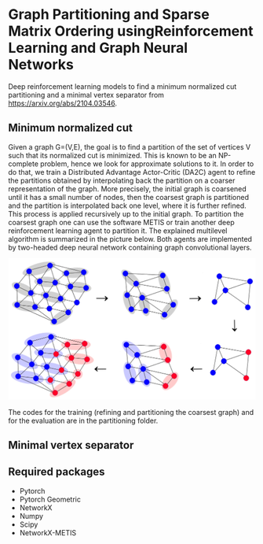 # Graph Partitioning and Sparse Matrix Ordering usingReinforcement Learning and Graph Neural Networks

Deep reinforcement learning models to find a minimum normalized cut partitioning and a minimal vertex separator from https://arxiv.org/abs/2104.03546.

## Minimum normalized cut

Given a graph G=(V,E), the goal is to find a partition of the set of vertices V such that its normalized cut is minimized. This is known to be an NP-complete problem, hence we look for approximate solutions to it. In order to do that, we train a Distributed Advantage Actor-Critic (DA2C) agent to refine the partitions obtained by interpolating back the partition on a coarser representation of the graph. More precisely, the initial graph is coarsened until it has a small number of nodes, then the coarsest graph is partitioned and the partition is interpolated back one level, where it is further refined. This process is applied recursively up to the initial graph. To partition the coarsest graph one can use the software METIS or train another deep reinforcement learning agent to partition it. The explained multilevel algorithm is summarized in the picture below. Both agents are implemented by two-headed deep neural network containing graph convolutional layers.

![|20%](https://github.com/alga-hopf/drl-graph-partitioning/blob/main/images/coarsening_refining.jpg)

The codes for the training (refining and partitioning the coarsest graph) and for the evaluation are in the partitioning folder. 

## Minimal vertex separator

## Required packages
- Pytorch
- Pytorch Geometric
- NetworkX
- Numpy
- Scipy
- NetworkX-METIS
